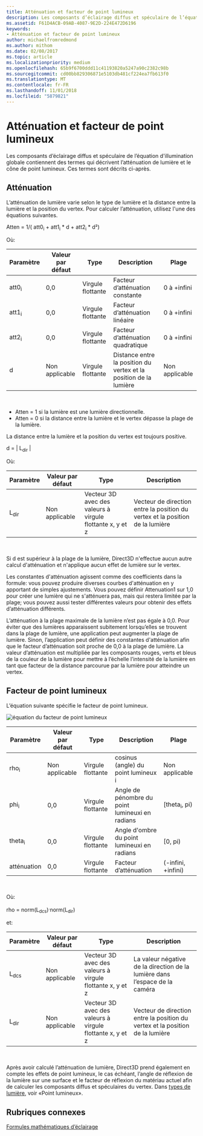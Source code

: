 ```yaml
---
title: Atténuation et facteur de point lumineux
description: Les composants d’éclairage diffus et spéculaire de l’équation d'illumination globale contiennent des termes qui décrivent l’atténuation de lumière et le cône de point lumineux.
ms.assetid: F61D4ACB-09AB-4087-9E2D-224E472D6196
keywords:
- Atténuation et facteur de point lumineux
author: michaelfromredmond
ms.author: mithom
ms.date: 02/08/2017
ms.topic: article
ms.localizationpriority: medium
ms.openlocfilehash: 65b9f6700ddd11c41193820a5247a90c2382c98b
ms.sourcegitcommit: cd00bb829306871e5103db481cf224ea7fb613f0
ms.translationtype: MT
ms.contentlocale: fr-FR
ms.lasthandoff: 11/01/2018
ms.locfileid: "5879821"
---
```

# <a name="attenuation-and-spotlight-factor"></a>Atténuation et facteur de point lumineux


Les composants d’éclairage diffus et spéculaire de l’équation d'illumination globale contiennent des termes qui décrivent l’atténuation de lumière et le cône de point lumineux. Ces termes sont décrits ci-après.

## <a name="span-idattenuationspanspan-idattenuationspanspan-idattenuationspanattenuation"></a><span id="Attenuation"></span><span id="attenuation"></span><span id="ATTENUATION"></span>Atténuation


L’atténuation de lumière varie selon le type de lumière et la distance entre la lumière et la position du vertex. Pour calculer l’atténuation, utilisez l'une des équations suivantes.

Atten = 1/( att0<sub>i</sub> + att1<sub>i</sub> \* d + att2<sub>i</sub> \* d²)

Où:

| Paramètre        | Valeur par défaut | Type           | Description                                     | Plage          |
|------------------|---------------|----------------|-------------------------------------------------|----------------|
| att0<sub>i</sub> | 0,0           | Virgule flottante | Facteur d’atténuation constante                     | 0 à +infini |
| att1<sub>i</sub> | 0,0           | Virgule flottante | Facteur d’atténuation linéaire                       | 0 à +infini |
| att2<sub>i</sub> | 0,0           | Virgule flottante | Facteur d’atténuation quadratique                    | 0 à +infini |
| d                | Non applicable           | Virgule flottante | Distance entre la position du vertex et la position de la lumière | Non applicable            |

 

-   Atten = 1 si la lumière est une lumière directionnelle.
-   Atten = 0 si la distance entre la lumière et le vertex dépasse la plage de la lumière.

La distance entre la lumière et la position du vertex est toujours positive.

d = | L<sub>dir</sub> |

Où:

| Paramètre       | Valeur par défaut | Type                                             | Description                                                 |
|-----------------|---------------|--------------------------------------------------|-------------------------------------------------------------|
| L<sub>dir</sub> | Non applicable           | Vecteur 3D avec des valeurs à virgule flottante x, y et z | Vecteur de direction entre la position du vertex et la position de la lumière |

 

Si d est supérieur à la plage de la lumière, Direct3D n'effectue aucun autre calcul d'atténuation et n'applique aucun effet de lumière sur le vertex.

Les constantes d'atténuation agissent comme des coefficients dans la formule: vous pouvez produire diverses courbes d'atténuation en y apportant de simples ajustements. Vous pouvez définir Attenuation1 sur 1,0 pour créer une lumière qui ne s'atténuera pas, mais qui restera limitée par la plage; vous pouvez aussi tester différentes valeurs pour obtenir des effets d’atténuation différents.

L’atténuation à la plage maximale de la lumière n’est pas égale à 0,0. Pour éviter que des lumières apparaissent subitement lorsqu’elles se trouvent dans la plage de lumière, une application peut augmenter la plage de lumière. Sinon, l’application peut définir des constantes d'atténuation afin que le facteur d’atténuation soit proche de 0,0 à la plage de lumière. La valeur d’atténuation est multipliée par les composants rouges, verts et bleus de la couleur de la lumière pour mettre à l’échelle l’intensité de la lumière en tant que facteur de la distance parcourue par la lumière pour atteindre un vertex.

## <a name="span-idspotlight-factorspanspan-idspotlight-factorspanspan-idspotlight-factorspanspotlight-factor"></a><span id="Spotlight-Factor"></span><span id="spotlight-factor"></span><span id="SPOTLIGHT-FACTOR"></span>Facteur de point lumineux


L’équation suivante spécifie le facteur de point lumineux.

![équation du facteur de point lumineux](images/dx8light9.png)

| Paramètre         | Valeur par défaut | Type           | Description                              | Plage                    |
|-------------------|---------------|----------------|------------------------------------------|--------------------------|
| rho<sub>i</sub>   | Non applicable           | Virgule flottante | cosinus (angle) du point lumineux i            | Non applicable                      |
| phi<sub>i</sub>   | 0,0           | Virgule flottante | Angle de pénombre du point lumineuxi en radians | \[theta<sub>i</sub>, pi) |
| theta<sub>i</sub> | 0,0           | Virgule flottante | Angle d'ombre du point lumineuxi en radians    | \[0, pi)                 |
| atténuation           | 0,0           | Virgule flottante | Facteur d’atténuation                           | (-infini, +infini)   |

 

Où:

rho = norm(L<sub>dcs</sub>)<sup>.</sup>norm(L<sub>dir</sub>)

et:

| Paramètre       | Valeur par défaut | Type                                             | Description                                                 |
|-----------------|---------------|--------------------------------------------------|-------------------------------------------------------------|
| L<sub>dcs</sub> | Non applicable           | Vecteur 3D avec des valeurs à virgule flottante x, y et z | La valeur négative de la direction de la lumière dans l’espace de la caméra         |
| L<sub>dir</sub> | Non applicable           | Vecteur 3D avec des valeurs à virgule flottante x, y et z | Vecteur de direction entre la position du vertex et la position de la lumière |

 

Après avoir calculé l’atténuation de lumière, Direct3D prend également en compte les effets de point lumineux, le cas échéant, l’angle de réflexion de la lumière sur une surface et le facteur de réflexion du matériau actuel afin de calculer les composants diffus et spéculaires du vertex. Dans [types de lumière](light-types.md), voir «Point lumineux».

## <a name="span-idrelated-topicsspanrelated-topics"></a><span id="related-topics"></span>Rubriques connexes


[Formules mathématiques d’éclairage](mathematics-of-lighting.md)

 

 




